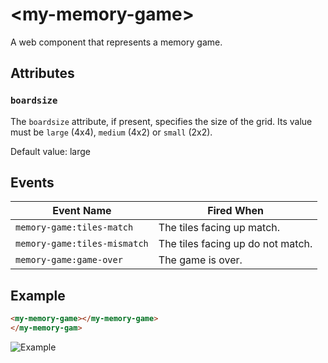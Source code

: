# &lt;my-memory-game&gt;

A web component that represents a memory game.

## Attributes

### `boardsize`

The `boardsize` attribute, if present, specifies the size of the grid. Its value must be `large` (4x4), `medium` (4x2) or `small` (2x2).

Default value: large

## Events

| Event Name      | Fired When                        |
| --------------- | --------------------------------- |
| `memory-game:tiles-match`    | The tiles facing up match.        |
| `memory-game:tiles-mismatch` | The tiles facing up do not match. |
| `memory-game:game-over`      | The game is over.                 |

## Example

```html
<my-memory-game></my-memory-game>
</my-memory-gam>
```

![Example](./.readme/example.gif)
